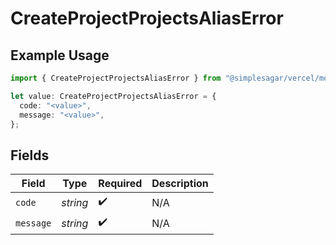 # CreateProjectProjectsAliasError

## Example Usage

```typescript
import { CreateProjectProjectsAliasError } from "@simplesagar/vercel/models/createprojectop.js";

let value: CreateProjectProjectsAliasError = {
  code: "<value>",
  message: "<value>",
};
```

## Fields

| Field              | Type               | Required           | Description        |
| ------------------ | ------------------ | ------------------ | ------------------ |
| `code`             | *string*           | :heavy_check_mark: | N/A                |
| `message`          | *string*           | :heavy_check_mark: | N/A                |